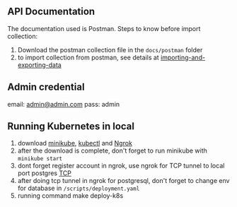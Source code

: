 ## API Documentation
The documentation used is Postman. Steps to know before import collection: 
1. Download the postman collection file in the `docs/postman` folder
2. to import collection from postman, see details at [importing-and-exporting-data](https://learning.postman.com/docs/getting-started/importing-and-exporting-data)

## Admin credential 
email: admin@admin.com
pass: admin

## Running Kubernetes in local
1. download [minikube](https://minikube.sigs.k8s.io/docs/start/), [kubectl](https://kubernetes.io/docs/tasks/tools/install-kubectl-linux/) and [Ngrok](https://ngrok.com/download)
2. after the download is complete, don't forget to run minikube with `minikube start`
3. dont forget register account in ngrok, use ngrok for TCP tunnel to local port postgres [TCP](https://ngrok.com/docs/secure-tunnels/tunnels/tcp-tunnels)
4. after doing tcp tunnel in ngrok for postgresql, don't forget to change env for database in `/scripts/deployment.yaml`
5. running command make deploy-k8s